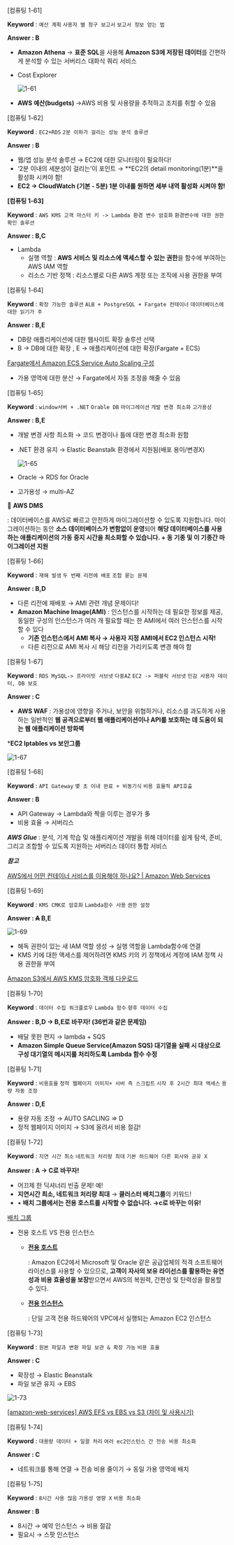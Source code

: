 [컴퓨팅 1-61]

**Keyword** : `예산 계획` `사용자 별 청구 보고서` `보고서 정보 얻는 법` 

**Answer : B**

- **Amazon Athena** → **표준 SQL**을 사용해 **Amazon S3에 저장된 데이터**를 간편하게 분석할 수 있는 서버리스 대화식 쿼리 서비스
- Cost Explorer
    
    ![1-61](https://user-images.githubusercontent.com/70079416/185487842-00313a45-393c-43d7-b480-53a03ead93e5.png)
    
- **AWS 예산(budgets)** →AWS 비용 및 사용량을 추적하고 조치를 취할 수 있음

[컴퓨팅 1-62]

**Keyword** : `EC2+RDS` `2분 이하가 걸리는 성능 분석 솔루션`

**Answer : B**

- 웹/앱 성능 분석 솔루션 → EC2에 대한 모니터링이 필요하다!
- ‘2분 이내의 세분성이 걸리는’이 포인트 → **EC2의 detail monitoring(1분)**을 활성화 시켜야 함!
- **EC2 → CloudWatch (기본 - 5분) 1분 이내를 원하면 세부 내역 활성화 시켜야 함!**

**[컴퓨팅 1-63]**

**Keyword** : `AWS KMS 고객 마스터 키 -> Lambda 환경 변수 암호화` `환경변수에 대한 권한 확인 솔루션`

**Answer : B,C**

- Lambda
    - 실행 역할 : **AWS 서비스 및 리소스에 액세스할 수 있는 권한**을 함수에 부여하는 AWS IAM 역할
    - 리소스 기반 정책 : 리소스별로 다른 AWS 계정 또는 조직에 사용 권한을 부여

[컴퓨팅 1-64]

**Keyword** : `확장 가능한 솔루션` `ALB + PostgreSQL + Fargate 컨테이너` `데이터베이스에 대한 읽기가 주`

**Answer :  B,E**

- DB랑 애플리케이션에 대한 웹사이트 확장 솔루션 선택
- B → DB에 대한 확장 , E → 애플리케이션에 대한 확장(Fargate + ECS)

[Fargate에서 Amazon ECS Service Auto Scaling 구성](https://aws.amazon.com/ko/premiumsupport/knowledge-center/ecs-fargate-service-auto-scaling/)

- 가용 영역에 대한 분산 → Fargate에서 자동 조정을 해줄 수 있음

[컴퓨팅 1-65]

**Keyword** : `window서버 + .NET` `Orable DB` `마이그레이션` `개발 변경 최소화` `고가용성`

**Answer :  B,E**

- 개발 변경 사항 최소화 → 코드 변경이나 틀에 대한 변경 최소화 원함
- .NET 환경 유지 → Elastic Beanstalk 환경에서 지원됨(배포 용이/변경X)
    
    ![1-65](https://user-images.githubusercontent.com/70079416/185487837-588d4eca-1da1-429d-a024-108151ddeb69.png)
    
- Oracle → RDS for Oracle
- 고가용성 → multi-AZ

📍 **AWS DMS** 

: 데이터베이스를 AWS로 빠르고 안전하게 마이그레이션할 수 있도록 지원합니다. 마이그레이션하는 동안 **소스 데이터베이스가 변함없이 운영**되어 **해당 데이터베이스를 사용하는 애플리케이션의 가동 중지 시간을 최소화할 수 있습니다. + 동 기종 및 이 기종간 마이그레이션 지원**

[컴퓨팅 1-66]

**Keyword** : `재해 발생` `두 번째 리전에 배포`  `조합 묻는 문제`

**Answer :   B,D**

- 다른 리전에 재배포 → AMI 관련 개념 문제이다!
- **Amazon Machine Image(AMI)** : 인스턴스를 시작하는 데 필요한 정보를 제공, 동일한 구성의 인스턴스가 여러 개 필요할 때는 한 AMI에서 여러 인스턴스를 시작할 수 있다
    - **기존 인스턴스에서 AMI 복사 → 사용자 지정 AMI에서 EC2 인스턴스 시작!**
    - 다른 리전으로 AMI 복사 시 해당 리전을 가리키도록 변경 해야 함
    

[컴퓨팅 1-67]

**Keyword** : `RDS MySQL-> 프라이빗 서브넷` `다중AZ` `EC2 -> 퍼블릭 서브넷` `민감 사용자 데이터, DB 보호`

**Answer :   C**

- **AWS WAF** : 가용성에 영향을 주거나, 보안을 위협하거나, 리소스를 과도하게 사용하는 일반적인 **웹 공격으로부터 웹 애플리케이션이나 API를 보호하는 데 도움이 되는 웹 애플리케이션 방화벽**

***EC2 Iptables vs 보안그룹**

![1-67](https://user-images.githubusercontent.com/70079416/185487834-47b80d31-c08b-45f4-9db0-8f55deb3374c.png)

[컴퓨팅 1-68]

**Keyword** : `API Gateway` `몇 초 이내 완료 + 비동기식` `비용 효율적 API호출`

**Answer :   B**

- API Gateway → Lambda와 짝을 이루는 경우가 多
- 비용 효율 → 서버리스

***AWS Glue***
: 분석, 기계 학습 및 애플리케이션 개발을 위해 데이터를 쉽게 탐색, 준비, 그리고 조합할 수 있도록 지원하는 서버리스 데이터 통합 서비스

***참고*** 

[AWS에서 어떤 컨테이너 서비스를 이용해야 하나요? | Amazon Web Services](https://aws.amazon.com/ko/blogs/korea/how-to-choose-aws-container-services/)

[컴퓨팅 1-69]

**Keyword** : `KMS CMK로 암호화` `Lambda함수 사용` `권한 설정`

**Answer :   ~~A~~ B,E**

![1-69](https://user-images.githubusercontent.com/70079416/185487830-847970ba-f866-4f88-841d-50e014c3db9c.png)

- 해독 권한이 있는 새 IAM 역할 생성 → 실행 역할을 Lambda함수에 연결
- KMS 키에 대한 액세스를 제어하려면 KMS 키의 키 정책에서 계정에 IAM 정책 사용 권한을 부여

[Amazon S3에서 AWS KMS 암호화 객체 다운로드](https://aws.amazon.com/ko/premiumsupport/knowledge-center/decrypt-kms-encrypted-objects-s3/)

[컴퓨팅 1-70]

**Keyword** : `데이터 수집 워크플로우` `Lambda 함수` `향후 데이터 수집`

**Answer :   B,D → B,E로 바꾸자! (36번과 같은 문제임)**

- 배달 못한 편지 → lambda + SQS
- **Amazon Simple Queue Service(Amazon SQS) 대기열을 실패 시 대상으로 구성 대기열의 메시지를 처리하도록 Lambda 함수 수정**

[컴퓨팅 1-71]

**Keyword** : `비용효율` `정적 웹페이지 이미지+ 서버 측 스크립트` `시작 후 2시간 최대 엑세스` `용량 자동 조정`

**Answer :   D,E**

- 용량 자동 조정 → AUTO SACLING ⇒ D
- 정적 웹페이지 이미지 → S3에 올려서 비용 절감!

[컴퓨팅 1-72]

**Keyword** : `지연 시간 최소` `네트워크 처리량 최대` `기본 하드웨어 다른 회사와 공유 X`

**Answer :   A → C로 바꾸자!** 

- 어끄제 한 딕셔너리 빈출 문제! 예!
- **지연시간 최소, 네트워크 처리량 최대** → **클러스터 배치그룹**의 키워드!
- • **배치 그룹에서는 전용 호스트를 시작할 수 없습니다. →c로 바꾸는 이유!**

[배치 그룹](https://docs.aws.amazon.com/ko_kr/AWSEC2/latest/UserGuide/placement-groups.html)

- 전용 호스트 VS 전용 인스턴스
    - [**전용 호스트**](https://aws.amazon.com/ko/ec2/dedicated-hosts/)
        
        : Amazon EC2에서 Microsoft 및 Oracle 같은 공급업체의 적격 소프트웨어 라이선스를 사용할 수 있으므로, **고객이 자사의 보유 라이선스를 활용하는 유연성과 비용 효율성을 보장**받으면서 AWS의 복원력, 간편성 및 탄력성을 활용할 수 있다.
        
    - [**전용 인스턴스**](https://docs.aws.amazon.com/ko_kr/AWSEC2/latest/UserGuide/dedicated-instance.html)
        
        : 단일 고객 전용 하드웨어의 VPC에서 실행되는 Amazon EC2 인스턴스
        

[컴퓨팅 1-73]

**Keyword** : `원본 파일과 변환 파일 보관 & 확장 가능` `비용 효율`

**Answer :   C**

- 확장성 → Elastic Beanstalk
- 파일 보관 유지 → EBS

![1-73](https://user-images.githubusercontent.com/70079416/185487826-a984a447-79c8-4c1d-b567-b70665e91d0a.png)

[[amazon-web-services] AWS EFS vs EBS vs S3 (차이 및 사용시기)](http://daplus.net/amazon-web-services-aws-efs-vs-ebs-vs-s3-%EC%B0%A8%EC%9D%B4-%EB%B0%8F-%EC%82%AC%EC%9A%A9%EC%8B%9C%EA%B8%B0/)

[컴퓨팅 1-74]

**Keyword** : `대용량 데이터 + 일괄 처리` `여러 ec2인스턴스 간 전송 비용 최소화`

**Answer :   C**

- 네트워크를 통해 연결 → 전송 비용 줄이기 → 동일 가용 영역에 배치

[컴퓨팅 1-75]

**Keyword** : `8시간 사용 많음` `가용성 영향 X` `비용 최소화`

**Answer :   B**

- 8시간 → 예약 인스턴스 → 비용 절감
- 필요시 → 스팟 인스턴스